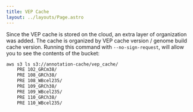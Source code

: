 ```yaml
---
title: VEP Cache
layout: ../layouts/Page.astro
---
```


Since the VEP cache is stored on the cloud, an extra layer of organization was added.
The cache is organized by VEP cache version / genome build cache version.
Running this command with `--no-sign-request`, will allow you to see the contents of the bucket:

```bash
aws s3 ls s3://annotation-cache/vep_cache/
    PRE 102_GRCm38/
    PRE 108_GRCh38/
    PRE 108_WBcel235/
    PRE 109_GRCh38/
    PRE 109_WBcel235/
    PRE 110_GRCh38/
    PRE 110_WBcel235/
```
